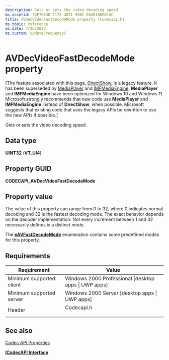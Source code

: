 ```yaml
---
description: Gets or sets the video decoding speed.
ms.assetid: 76F7013D-C172-4D31-93BC-EA3D186EB14C
title: AVDecVideoFastDecodeMode property (Codecapi.h)
ms.topic: reference
ms.date: 4/26/2023
ms.custom: UpdateFrequency5
---
```


# AVDecVideoFastDecodeMode property

\[The feature associated with this page, [DirectShow](/windows/win32/directshow/directshow), is a legacy feature. It has been superseded by [MediaPlayer](/uwp/api/Windows.Media.Playback.MediaPlayer) and [IMFMediaEngine](/windows/win32/api/mfmediaengine/nn-mfmediaengine-imfmediaengine). **MediaPlayer** and **IMFMediaEngine** have been optimized for Windows 10 and Windows 11. Microsoft strongly recommends that new code use **MediaPlayer** and **IMFMediaEngine** instead of **DirectShow**, when possible. Microsoft suggests that existing code that uses the legacy APIs be rewritten to use the new APIs if possible.\]

Gets or sets the video decoding speed.

## Data type

**UINT32** (**VT\_UI4**)

## Property GUID

**CODECAPI\_AVDecVideoFastDecodeMode**

## Property value

The value of this property can range from 0 to 32, where 0 indicates normal decoding and 32 is the fastest decoding mode. The exact behavior depends on the decoder implementation. Not every increment between 1 and 32 necessarily defines is a distinct mode.

The [**eAVFastDecodeMode**](/windows/desktop/api/codecapi/ne-codecapi-eavfastdecodemode) enumeration contains some predefined modes for this property.

## Requirements



| Requirement | Value |
|-------------------------------------|---------------------------------------------------------------------------------------|
| Minimum supported client<br/> | Windows 2000 Professional \[desktop apps \| UWP apps\]<br/>                     |
| Minimum supported server<br/> | Windows 2000 Server \[desktop apps \| UWP apps\]<br/>                           |
| Header<br/>                   | <dl> <dt>Codecapi.h</dt> </dl> |



## See also

<dl> <dt>

[Codec API Properties](codec-api-properties.md)
</dt> <dt>

[**ICodecAPI Interface**](/windows/desktop/api/Strmif/nn-strmif-icodecapi)
</dt> </dl>

 

 




